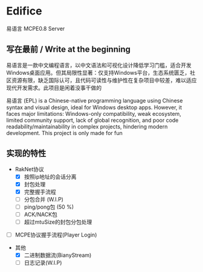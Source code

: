 # Edifice
易语言 MCPE0.8 Server

## 写在最前 / Write at the beginning

易语言是一款中文编程语言，以中文语法和可视化设计降低学习门槛，适合开发Windows桌面应用。但其局限性显著：仅支持Windows平台，生态系统匮乏，社区资源有限，缺乏国际认可，且代码可读性与维护性在复杂项目中较差，难以适应现代开发需求。此项目是闲着没事干做的

易语言 (EPL) is a Chinese-native programming language using Chinese syntax and visual design, ideal for Windows desktop apps. However, it faces major limitations: Windows-only compatibility, weak ecosystem, limited community support, lack of global recognition, and poor code readability/maintainability in complex projects, hindering modern development. This project is only made for fun

## 实现的特性

- RakNet协议
  - [x] 按照ip地址的会话分离
  - [x] 封包处理
  - [x] 完整握手流程
  - [ ] 分包合并 (W.I.P)
  - [ ] ping/pong包 (50 %)
  - [ ] ACK/NACK包
  - [ ] 超过mtuSize的封包分包处理

- [ ] MCPE协议握手流程(Player Login)
 
- 其他
  - [x] 二进制数据流(BianyStream)
  - [ ] 日志记录(W.I.P)
